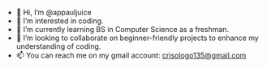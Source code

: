 - 👋 Hi, I’m @appauljuice
- 👀 I’m interested in coding.
- 🌱 I’m currently learning BS in Computer Science as a freshman.
- 💞️ I’m looking to collaborate on beginner-friendly projects to enhance my understanding of coding. 
- 📫 You can reach me on my gmail account: crisologo135@gmail.com

<!---
appauljuice/appauljuice is a ✨ special ✨ repository because its `README.md` (this file) appears on your GitHub profile.
You can click the Preview link to take a look at your changes.
--->
